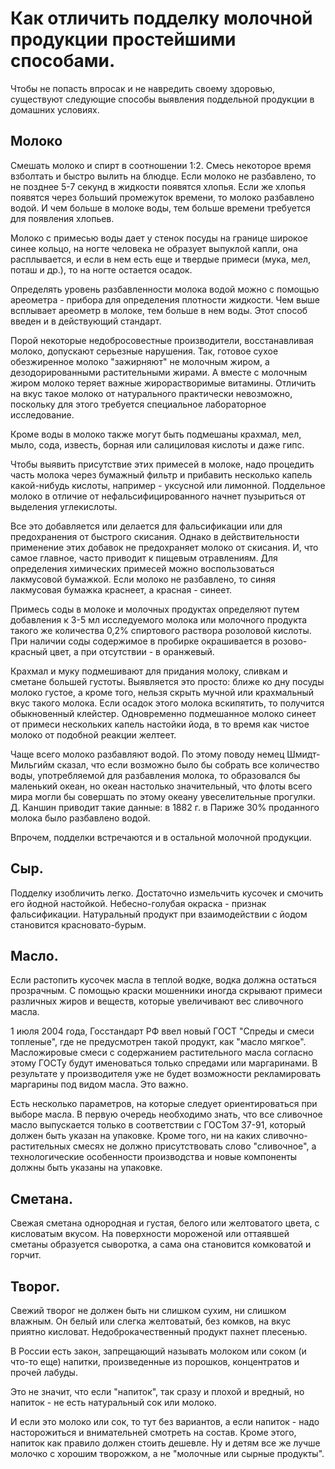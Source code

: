 # Как отличить подделку молочной продукции простейшими способами.

Чтобы не попасть впросак и не навредить своему здоровью, существуют следующие способы выявления поддельной продукции в домашних условиях.

## Молокo

Смешать молоко и спирт в соотношении 1:2. Смесь некоторое время взболтать и быстро вылить на блюдце. Если молоко не разбавлено, то не позднее 5-7 секунд в жидкости появятся хлопья. Если же хлопья появятся через больший промежуток времени, то молоко разбавлено водой. И чем больше в молоке воды, тем больше времени требуется для появления хлопьев.

Молоко с примесью воды дает у стенок посуды на границе широкое синее кольцо, на ногте человека не образует выпуклой капли, она расплывается, и если в нем есть еще и твердые примеси (мука, мел, поташ и др.), то на ногте остается осадок.

Определять уровень разбавленности молока водой можно с помощью ареометра - прибора для определения плотности жидкости. Чем выше всплывает ареометр в молоке, тем больше в нем воды. Этот способ введен и в действующий стандарт.

Порой некоторые недобросовестные производители, восстанавливая молоко, допускают серьезные нарушения. Так, готовое сухое обезжиренное молоко "зажирняют" не молочным жиром, а дезодорированными растительными жирами. А вместе с молочным жиром молоко теряет важные жирорастворимые витамины. Отличить на вкус такое молоко от натурального практически невозможно, поскольку для этого требуется специальное лабораторное исследование.

Кроме воды в молоко также могут быть подмешаны крахмал, мел, мыло, сода, известь, борная или салициловая кислоты и даже гипс.

Чтобы выявить присутствие этих примесей в молоке, надо процедить часть молока через бумажный фильтр и прибавить несколько капель какой-нибудь кислоты, например - уксусной или лимонной. Поддельное молоко в отличие от нефальсифицированного начнет пузыриться от выделения углекислоты.

Все это добавляется или делается для фальсификации или для предохранения от быстрого скисания. Однако в действительности применение этих добавок не предохраняет молоко от скисания. И, что самое главное, часто приводит к пищевым отравлениям. Для определения химических примесей можно воспользоваться лакмусовой бумажкой. Если молоко не разбавлено, то синяя лакмусовая бумажка краснеет, а красная - синеет.

Примесь соды в молоке и молочных продуктах определяют путем добавления к 3-5 мл исследуемого молока или молочного продукта такого же количества 0,2% спиртового раствора розоловой кислоты. При наличии соды содержимое в пробирке окрашивается в розово-красный цвет, а при отсутствии - в оранжевый.

Крахмал и муку подмешивают для придания молоку, сливкам и сметане большей густоты. Выявляется это просто: ближе ко дну посуды молоко густое, а кроме того, нельзя скрыть мучной или крахмальный вкус такого молока. Если осадок этого молока вскипятить, то получится обыкновенный клейстер. Одновременно подмешанное молоко синеет от примеси нескольких капель настойки йода, в то время как чистое молоко от подобной реакции желтеет.

Чаще всего молоко разбавляют водой. По этому поводу немец Шмидт-Мильгийм сказал, что если возможно было бы собрать все количество воды, употребляемой для разбавления молока, то образовался бы маленький океан, но океан настолько значительный, что флоты всего мира могли бы совершать по этому океану увеселительные прогулки. Д. Каншин приводит такие данные: в 1882 г. в Париже 30% проданного молока было разбавлено водой.

Впрочем, подделки встречаются и в остальной молочной продукции.

## Сыр.

Подделку изобличить легко. Достаточно измельчить кусочек и смочить его йодной настойкой. Небесно-голубая окраска - признак фальсификации. Натуральный продукт при взаимодействии с йодом становится красновато-бурым.

## Масло.

Если растопить кусочек масла в теплой водке, водка должна остаться прозрачным. С помощью краски мошенники иногда скрывают примеси различных жиров и веществ, которые увеличивают вес сливочного масла.

1 июля 2004 года, Госстандарт РФ ввел новый ГОСТ "Спреды и смеси топленые", где не предусмотрен такой продукт, как "масло мягкое". Масложировые смеси с содержанием растительного масла согласно этому ГОСТу будут именоваться только спредами или маргаринами. В результате у производителя уже не будет возможности рекламировать маргарины под видом масла. Это важно.

Есть несколько параметров, на которые следует ориентироваться при выборе масла. В первую очередь необходимо знать, что все сливочное масло выпускается только в соответствии с ГОСТом 37-91, который должен быть указан на упаковке. Кроме того, ни на каких сливочно-растительных смесях не должно присутствовать слово "сливочное", а технологические особенности производства и новые компоненты должны быть указаны на упаковке.

## Сметана.

Свежая сметана однородная и густая, белого или желтоватого цвета, с кисловатым вкусом. На поверхности мороженой или оттаявшей сметаны образуется сыворотка, а сама она становится комковатой и горчит.

## Творог.

Свежий творог не должен быть ни слишком сухим, ни слишком влажным. Он белый или слегка желтоватый, без комков, на вкус приятно кисловат. Недоброкачественный продукт пахнет плесенью.

В России есть закон, запрещающий называть молоком или соком (и что-то еще) напитки, произведенные из порошков, концентратов и прочей лабуды.

Это не значит, что если "напиток", так сразу и плохой и вредный, но напиток - не есть натуральный сок или молоко.

И если это молоко или сок, то тут без вариантов, а если напиток - надо насторожиться и внимательней смотреть на состав. Кроме этого, напиток как правило должен стоить дешевле. Ну и детям все же лучше молочко с хорошим творожком, а не "молочные или сырные продукты".
